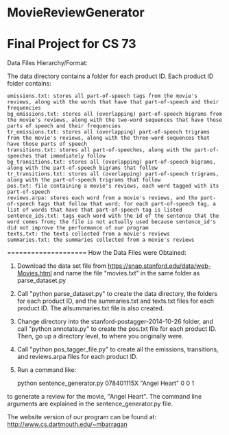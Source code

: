 MovieReviewGenerator
====================

Final Project for CS 73
====================
Data Files Hierarchy/Format:

The data directory contains a folder for each product ID. Each product ID folder contains:

	emissions.txt: stores all part-of-speech tags from the movie's reviews, along with the words that have that part-of-speech and their frequencies
	bg_emissions.txt: stores all (overlapping) part-of-speech bigrams from the movie's reviews, along with the two-word sequences that have those parts of speech and their frequencies
	tr_emissions.txt: stores all (overlapping) part-of-speech trigrams from the movie's reviews, along with the three-word sequences that have those parts of speech
	transitions.txt: stores all part-of-speeches, along with the part-of-speeches that immediately follow
	bg_transitions.txt: stores all (overlapping) part-of-speech bigrams, along with the part-of-speech bigrams that follow
	tr_transitions.txt: stores all (overlapping) part-of-speech trigrams, along with the part-of-speech trigrams that follow
	pos.txt: file containing a movie's reviews, each word tagged with its part-of-speech
	reviews.arpa: stores each word from a movie's reviews, and the part-of-speech tags that follow that word; for each part-of-speech tag, a list of words that have that part-of-speech tag is listed
	sentence_ids.txt: tags each word with the id of the sentence that the word comes from; the file is not actually used because sentence_id's did not improve the performance of our program
	texts.txt: the texts collected from a movie's reviews
	summaries.txt: the summaries collected from a movie's reviews

====================
How the Data Files were Obtained:

1. Download the data set file from https://snap.stanford.edu/data/web-Movies.html and name the file "movies.txt" in the same folder as parse_dataset.py

2. Call "python parse_dataset.py" to create the data directory, the folders for each product ID, and the summaries.txt and texts.txt files for each product ID. The allsummaries.txt file is also created.

3. Change directory into the stanford-postagger-2014-10-26 folder, and call "python annotate.py" to create the pos.txt file for each product ID. Then, go up a directory level, to where you originally were.

4. Call "python pos_tagger_file.py" to create all the emissions, transitions, and reviews.arpa files for each product ID.

5. Run a command like:

	python sentence_generator.py 078401115X "Angel Heart" 0 0 1

to generate a review for the movie, "Angel Heart". The command line arguments are explained in the sentence_generator.py file.

The website version of our program can be found at: http://www.cs.dartmouth.edu/~mbarragan